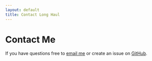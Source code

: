 ```yaml
---
layout: default
title: Contact Long Haul
---
```


<div id="contact">
  <h1 class="pageTitle">Contact Me</h1>
  <p>If you have questions free to <a href="mailto:kamuda1@illinois.com">email me</a> or create an issue on <a href="https://github.com/kamuda1">GitHub</a>.</p>
</div>

